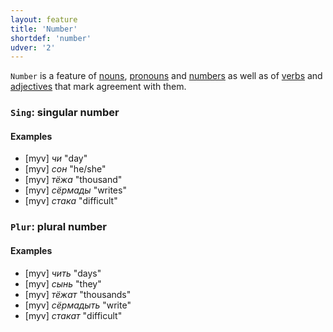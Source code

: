 ```yaml
---
layout: feature
title: 'Number'
shortdef: 'number'
udver: '2'
---
```


`Number` is a feature of [nouns](myv-pos/NOUN), [pronouns](myv-pos/PRON)
and [numbers](myv-pos/NUM) as well as of [verbs](u-pos/VERB) and 
[adjectives](myv-pos/ADJ) that mark agreement with them.

### <a name="Sing">`Sing`</a>: singular number

#### Examples

* [myv] _чи_ "day"
* [myv] _сон_ "he/she"
* [myv] _тёжа_ "thousand"
* [myv] _сёрмады_ "writes"
* [myv] _стака_ "difficult"

### <a name="Plur">`Plur`</a>: plural number

#### Examples

* [myv] _чить_ "days"
* [myv] _сынь_ "they"
* [myv] _тёжат_ "thousands"
* [myv] _сёрмадыть_ "write"
* [myv] _стакат_ "difficult"

<!-- Interlanguage links updated Čt lis 12 09:43:03 CET 2020 -->
